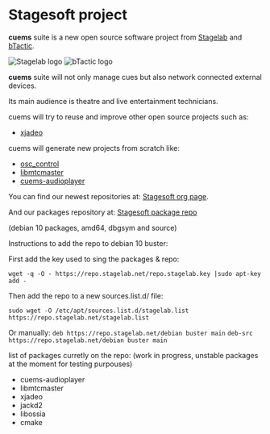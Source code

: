 # Stagesoft project

**cuems** suite is a new open source software project from [Stagelab](https://www.stagelab.net) and [bTactic](https://www.btactic.com).

![Stagelab logo](https://www.stagelab.net/wp-content/uploads/2017/02/logo_stagelab_x80_gris.png) ![bTactic logo](https://www.btactic.com/wp-content/uploads/2018/10/logo-btactic.png)

**cuems** suite will not only manage cues but also network connected external devices.

Its main audience is theatre and live entertainment technicians.

cuems will try to reuse and improve other open source projects such as:

* [xjadeo](https://github.com/stagesoft/xjadeo)

cuems will generate new projects from scratch like:

* [osc_control](https://github.com/stagesoft/osc_control)
* [libmtcmaster](https://github.com/stagesoft/libmtcmaster)
* [cuems-audioplayer](https://github.com/stagesoft/cuems-audioplayer)

You can find our newest repositories at: [Stagesoft org page](https://github.com/stagesoft).

And our packages repository at: [Stagesoft package repo](https://repo.stagelab.net)

(debian 10 packages, amd64, dbgsym and source)

Instructions to add the repo to debian 10 buster:

First add the key used to sing the packages & repo:

`wget -q -O - https://repo.stagelab.net/repo.stagelab.key |sudo apt-key add -`

Then add the repo to a new sources.list.d/ file:

`sudo wget -O /etc/apt/sources.list.d/stagelab.list https://repo.stagelab.net/stagelab.list`

Or manually:
`deb https://repo.stagelab.net/debian buster main`
`deb-src https://repo.stagelab.net/debian buster main`

list of packages curretly on the repo: (work in progress, unstable packages at the moment for testing purpouses)
* cuems-audioplayer
* libmtcmaster
* xjadeo
* jackd2
* libossia
* cmake
